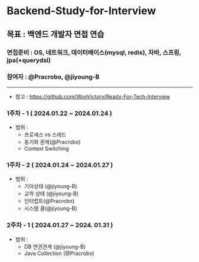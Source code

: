 # Backend-Study-for-Interview
## 목표 : 백엔드 개발자 면접 연습

### 면접준비 : OS, 네트워크, 데이터베이스(mysql, redis), 자바, 스프링, jpa(+querydsl)
### 참여자 : @Pracrobo, @jiyoung-B

---
* 참고 : https://github.com/WooVictory/Ready-For-Tech-Interview
### 1주차 - 1 ( 2024.01.22 ~ 2024.01.24 )
- 범위 :
  - 프로세스 vs 스레드
  - 동기화 문제(@Pracrobo)
  - Context Switching

### 1주차 - 2 ( 2024.01.24 ~ 2024.01.27 )

* 범위 :
  - 기아상태 (@jiyoung-B)
  - 교착 상태 (@jiyoung-B)
  - 인터럽트(@Pracrobo)
  - 시스템 콜(@jiyoung-B)


### 2주차 - 1 ( 2024.01.27 ~ 2024. 01.31 )
* 범위 :
  - DB 연관관계 (@jiyoung-B)
  - Java Collection (@Pracrobo)







